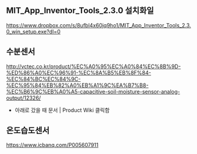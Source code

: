 ## MIT_App_Inventor_Tools_2.3.0 설치화일
https://www.dropbox.com/s/8ufbl4x60jq9ho1/MIT_App_Inventor_Tools_2.3.0_win_setup.exe?dl=0

## 수분센서
http://vctec.co.kr/product/%EC%A0%95%EC%A0%84%EC%8B%9D-%ED%86%A0%EC%96%91-%EC%8A%B5%EB%8F%84-%EC%84%BC%EC%84%9C-%EC%95%84%EB%82%A0%EB%A1%9C%EA%B7%B8-%EC%B6%9C%EB%A0%A5-capacitive-soil-moisture-sensor-analog-output/12326/

* 아래로 갔을 때 문서 | Product Wiki 클릭함

## 온도습도센서
https://www.icbanq.com/P005607911




